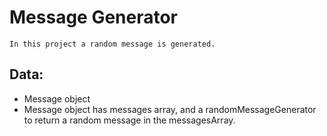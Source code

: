 
# Message Generator
    In this project a random message is generated.
## Data:
- Message object
- Message object has messages array, and a randomMessageGenerator to return a random message in the messagesArray.